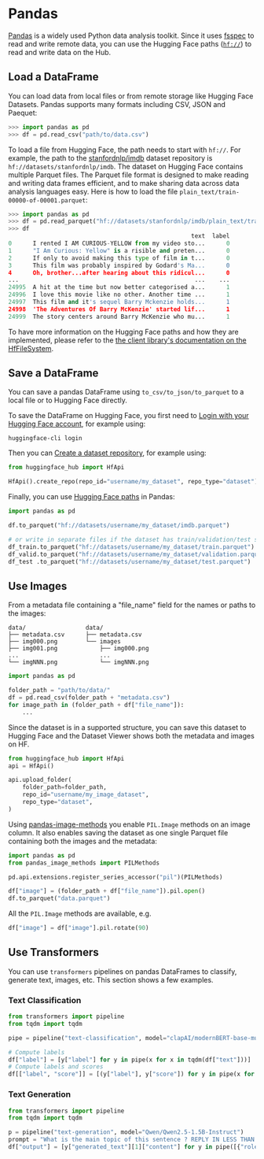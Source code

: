 # Pandas

[Pandas](https://github.com/pandas-dev/pandas) is a widely used Python data analysis toolkit.
Since it uses [fsspec](https://filesystem-spec.readthedocs.io) to read and write remote data, you can use the Hugging Face paths ([`hf://`](/docs/huggingface_hub/guides/hf_file_system#integrations)) to read and write data on the Hub.

## Load a DataFrame

You can load data from local files or from remote storage like Hugging Face Datasets. Pandas supports many formats including CSV, JSON and Paequet:

```python
>>> import pandas as pd
>>> df = pd.read_csv("path/to/data.csv")
```

To load a file from Hugging Face, the path needs to start with `hf://`. For example, the path to the [stanfordnlp/imdb](https://huggingface.co/datasets/stanfordnlp/imdb) dataset repository is `hf://datasets/stanfordnlp/imdb`. The dataset on Hugging Face contains multiple Parquet files. The Parquet file format is designed to make reading and writing data frames efficient, and to make sharing data across data analysis languages easy. Here is how to load the file `plain_text/train-00000-of-00001.parquet`:

```python
>>> import pandas as pd
>>> df = pd.read_parquet("hf://datasets/stanfordnlp/imdb/plain_text/train-00000-of-00001.parquet")
>>> df
                                                    text  label
0      I rented I AM CURIOUS-YELLOW from my video sto...      0
1      "I Am Curious: Yellow" is a risible and preten...      0
2      If only to avoid making this type of film in t...      0
3      This film was probably inspired by Godard's Ma...      0
4      Oh, brother...after hearing about this ridicul...      0
...                                                  ...    ...
24995  A hit at the time but now better categorised a...      1
24996  I love this movie like no other. Another time ...      1
24997  This film and it's sequel Barry Mckenzie holds...      1
24998  'The Adventures Of Barry McKenzie' started lif...      1
24999  The story centers around Barry McKenzie who mu...      1
```

To have more information on the Hugging Face paths and how they are implemented, please refer to the [the client library's documentation on the HfFileSystem](/docs/huggingface_hub/guides/hf_file_system).

## Save a DataFrame

You can save a pandas DataFrame using `to_csv/to_json/to_parquet` to a local file or to Hugging Face directly.

To save the DataFrame on Hugging Face, you first need to [Login with your Hugging Face account](/docs/huggingface_hub/quick-start#login), for example using:

```
huggingface-cli login
```

Then you can [Create a dataset repository](/docs/huggingface_hub/quick-start#create-a-repository), for example using:

```python
from huggingface_hub import HfApi

HfApi().create_repo(repo_id="username/my_dataset", repo_type="dataset")
```

Finally, you can use [Hugging Face paths](/docs/huggingface_hub/guides/hf_file_system#integrations) in Pandas:

```python
import pandas as pd

df.to_parquet("hf://datasets/username/my_dataset/imdb.parquet")

# or write in separate files if the dataset has train/validation/test splits
df_train.to_parquet("hf://datasets/username/my_dataset/train.parquet")
df_valid.to_parquet("hf://datasets/username/my_dataset/validation.parquet")
df_test .to_parquet("hf://datasets/username/my_dataset/test.parquet")
```

## Use Images

From a metadata file containing a "file_name" field for the names or paths to the images:

```
data/                 data/
├── metadata.csv      ├── metadata.csv
├── img000.png        └── images
├── img001.png            ├── img000.png
...                       ...
└── imgNNN.png            └── imgNNN.png
```

```python
import pandas as pd

folder_path = "path/to/data/"
df = pd.read_csv(folder_path + "metadata.csv")
for image_path in (folder_path + df["file_name"]):
    ...
```

Since the dataset is in a supported structure, you can save this dataset to Hugging Face and the Dataset Viewer shows both the metadata and images on HF.

```python
from huggingface_hub import HfApi
api = HfApi()

api.upload_folder(
    folder_path=folder_path,
    repo_id="username/my_image_dataset",
    repo_type="dataset",
)
```

Using [pandas-image-methods](https://github.com/lhoestq/pandas-image-methods) you enable `PIL.Image` methods on an image column. It also enables saving the dataset as one single Parquet file containing both the images and the metadata:

```python
import pandas as pd
from pandas_image_methods import PILMethods

pd.api.extensions.register_series_accessor("pil")(PILMethods)

df["image"] = (folder_path + df["file_name"]).pil.open()
df.to_parquet("data.parquet")
```

All the `PIL.Image` methods are available, e.g.

```python
df["image"] = df["image"].pil.rotate(90)
```

## Use Transformers

You can use `transformers` pipelines on pandas DataFrames to classify, generate text, images, etc.
This section shows a few examples.

### Text Classification

```python
from transformers import pipeline
from tqdm import tqdm

pipe = pipeline("text-classification", model="clapAI/modernBERT-base-multilingual-sentiment")

# Compute labels
df["label"] = [y["label"] for y in pipe(x for x in tqdm(df["text"]))]
# Compute labels and scores
df[["label", "score"]] = [(y["label"], y["score"]) for y in pipe(x for x in tqdm(df["text"]))]
```

### Text Generation

```python
from transformers import pipeline
from tqdm import tqdm

p = pipeline("text-generation", model="Qwen/Qwen2.5-1.5B-Instruct")
prompt = "What is the main topic of this sentence ? REPLY IN LESS THAN 3 WORDS. Sentence: '{}'"
df["output"] = [y["generated_text"][1]["content"] for y in pipe([{"role": "user", "content": prompt.format(x)}] for x in tqdm(df["text"]))]
```
